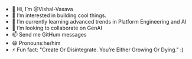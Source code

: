 - 👋 Hi, I’m @Vishal-Vasava
- 👀 I’m interested in building cool things. 
- 🌱 I’m currently learning advanced trends in Platform Engineering and AI
- 💞️ I’m looking to collaborate on GenAI
- 📫 Send me GitHum messages
- 😄 Pronouns:he/him
- ⚡ Fun fact: "Create Or Disintegrate. You’re Either Growing Or Dying." :)  

<!---
Vishal-Vasava/Vishal-Vasava is a ✨ special ✨ repository because its `README.md` (this file) appears on your GitHub profile.
You can click the Preview link to take a look at your changes.
--->
